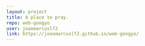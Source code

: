 ```yaml
---
layout: project
title: A place to pray.
repo: web-gongyo
user: joaomarcuslf2
link: https://joaomarcuslf2.github.io/web-gongyo/
---
```

